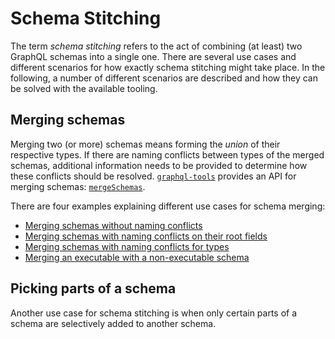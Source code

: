 # Schema Stitching

The term _schema stitching_ refers to the act of combining (at least) two GraphQL schemas into a single one. There are several use cases and different scenarios for how exactly schema stitching might take place. In the following, a number of different scenarios are described and how they can be solved with the available tooling.

## Merging schemas

Merging two (or more) schemas means forming the _union_ of their respective types. If there are naming conflicts between types of the merged schemas, additional information needs to be provided to determine how these conflicts should be resolved. [`graphql-tools`](https://github.com/apollographql/graphql-tools) provides an API for merging schemas: [`mergeSchemas`](https://www.apollographql.com/docs/graphql-tools/schema-stitching.html#mergeSchemas).

There are four examples explaining different use cases for schema merging:

- [Merging schemas without naming conflicts](./schema-stitching/ex1.md)
- [Merging schemas with naming conflicts on their root fields](./schema-stitching/ex2.md)
- [Merging schemas with naming conflicts for types](./schema-stitching/ex3.md)
- [Merging an executable with a non-executable schema](./schema-stitching/ex4.md)

## Picking parts of a schema

Another use case for schema stitching is when only certain parts of a schema are selectively added to another schema.

<!-- 

> Another (experimental) idea for dealing with these kinds of issues are _namespaces_ for GraphQL schemas.

### Complement a schema with missing types

Another use case for schema stitching is to simply _complement_ an existing schema with types that are currently missing from it. For example, consider this simple schema:

```graphql
type Query {
  myRepos: [Repository!]!
}
```

Obviously, this schema definition is incomplete: the `Repository` type is missing. Now, GitHub's public GraphQL API does have a `Repository` type, so one thing you can do now is grab this type from the GitHub API and include it in your schema!

This is precisely what [`graphql-remote`](https://github.com/graphcool/graphql-remote) allows you to do with `collectTypeDefs`. -->